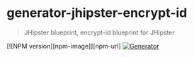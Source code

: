 # generator-jhipster-encrypt-id

> JHipster blueprint, encrypt-id blueprint for JHipster

[![NPM version][npm-image]][npm-url]
[![Generator](https://github.com/hipster-labs/generator-jhipster-entity-audit/actions/workflows/generator.yml/badge.svg)](https://github.com/hipster-labs/generator-jhipster-entity-audit/actions/workflows/generator.yml)

